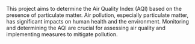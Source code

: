 This project aims to determine the Air Quality Index (AQI) based on the presence of particulate matter. Air pollution, especially particulate matter, has significant impacts on human health and the environment. Monitoring and determining the AQI are crucial for assessing air quality and implementing measures to mitigate pollution.
